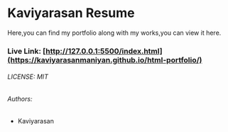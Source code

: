 # Kaviyarasan Resume
 Here,you can find my portfolio along with my works,you can view it here.


 ### Live Link: [http://127.0.0.1:5500/index.html](https://kaviyarasanmaniyan.github.io/html-portfolio/)

 ###### LICENSE: MIT


###### Authors:
- Kaviyarasan 
 

